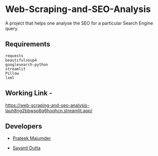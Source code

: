 # Web-Scraping-and-SEO-Analysis
A project that helps one analyse the SEO for a particular Search Engine query.

## Requirements

```
requests
beautifulsoup4
googlesearch-python
streamlit
Pillow
lxml
```

## Working Link - 
https://web-scraping-and-seo-analysis-lauh8ng2bbwsp6q6hoqhcn.streamlit.app/

## Developers

+ [Prateek Majumder](https://github.com/prateekmaj21)


+ [Sayanti Dutta](https://github.com/SayantiDutta2000)
